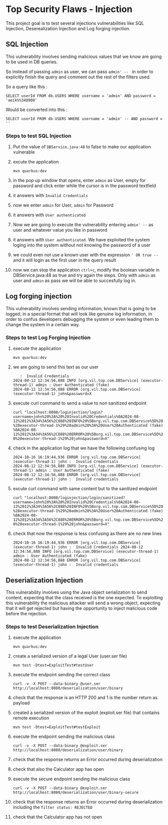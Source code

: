 # Top Security Flaws - Injection

This project goal is to test several injections vulnerabilities like SQL Injection, Deserealization Injection and Log forging injection.

## SQL Injection
This vulnerability involves sending malicious values that we know are going to be used in DB queries.

So instead of passing `admin` as user, we can pass `admin' -- ` in order to explicitly finish the query and comment out the rest of the filters used.

So a query like this :

`SELECT userId FROM db.USERS WHERE username = 'admin' AND password = 'aeik%%348900'`

Would be converted into this :

`SELECT userId FROM db.USERS WHERE username = 'admin' -- AND password = ''`

### Steps to test SQL Injection

1. Put the value of `DBService.java:48` to false to make our application vulnerable
2. excute the application

    `mvn quarkus:dev`

3. in the pop up window that opens, enter `admin` as User, empty for password and click enter while the cursor is in the password textfield
4. it answers with `Invalid Credentials`
5. now we enter `admin` for User, `admin` for Password
6. it answers with `User authenticated`
7. Now we are going to execute the vulnerability entering `admin' --` as user and whatever value you like in password
8. it answers with `User authenticated`. We have exploited the system loging into the system without not knowing the password of a user
9. we could even not use a known user with the expression `' OR true --` and it will login as the first user in the query result
10. now we can stop the application `ctrl+c`, modify the boolean variable in DBService.java:48 as true and try again the steps. Only with `admin` as user and `admin` as pass we will be able to succesfully log in.

## Log forging injection

This vulnerability involves sending information, known that is going to be logged, in a special format that will look like genuine log information, in order to confus developers debugging the system or even leading them to change the system in a certain way.

### Steps to test Log Forging Injection

1. execute the application

    `mvn quarkus:dev`
2. we are going to send this text as our user 

    ``` 
       :  Invalid Credentials
    2024-08-12 12:34:56,888 INFO [org.vil.top.com.DBService] (executor-thread-1) admin : User Authenticated (fake)
    2024-08-12 12:34:56,888 ERROR [org.vil.top.com.DBService] (executor-thread-1) john&password=X
    ```


3. execute curl command to send a value to non sanitized endpoint
   
    `curl "localhost:8080/loginjection/login?username=john%20%3A%20%20Invalid%20Credentials%0A2024-08-12%2012%3A34%3A56%2C888%20INFO%20%5Borg.vil.top.com.DBService%5D%20%28executor-thread-1%29%20admin%20%3A%20User%20Authenticated (fake) %0A2024-08-12%2012%3A34%3A56%2C888%20ERROR%20%5Borg.vil.top.com.DBService%5D%20%28executor-thread-1%29%20john&password=X"`

4. check in the application log that we have the following confusing log

    ```
    2024-10-16 16:19:44,936 ERROR [org.vil.top.com.DBService] (executor-thread-1) john :  Invalid Credentials
    2024-08-12 12:34:56,888 INFO [org.vil.top.com.DBService] (executor-thread-1) admin : User Authenticated (fake)
    2024-08-12 12:34:56,888 ERROR [org.vil.top.com.DBService] (executor-thread-1) john :  Invalid credentials
    ```

5. excute curl command with same content but to the sanitized endpoint

    `curl "localhost:8080/loginjection/login/sanitized?username=john%20%3A%20%20Invalid%20Credentials%0A2024-08-12%2012%3A34%3A56%2C888%20INFO%20%5Borg.vil.top.com.DBService%5D%20%28executor-thread-1%29%20admin%20%3A%20User%20Authenticated (fake) %0A2024-08-12%2012%3A34%3A56%2C888%20ERROR%20%5Borg.vil.top.com.DBService%5D%20%28executor-thread-1%29%20john&password=X"`    

6. check that now the response is less confusing as there are no new lines

    ```
    2024-10-16 16:19:44,936 ERROR [org.vil.top.com.DBService] (executor-thread-1) john :  Invalid Credentials 2024-08-12 12:34:56,888 INFO [org.vil.top.com.DBService] (executor-thread-1) admin : User Authenticated (fake)
    2024-08-12 12:34:56,888 ERROR [org.vil.top.com.DBService] (executor-thread-1) john :  Invalid credentials
    ```

## Deserialization Injection

This vulnerability involves using the Java object serialization to send content, expecting that the class received is the one expected.
To exploiting this vulnerability the malicious attacker will send a wrong object, expecting that it will get rejected but having the opportunity to inject malicious code before the rejection.


### Steps to test Deserialization Injection

1. execute the application

    `mvn quarkus:dev`

2. create a serialized version of a legal User (user.ser file)

    `mvn test -Dtest=ExploitTest#testUser`
3. execute the endpoint sending the correct class

    `curl -v -X POST --data-binary @user.ser http://localhost:8080/deserialization/user/binary`

4. check that the response is an HTTP 200 and 1 is the number return as payload
5. created a serialized version of the exploit (exploit.ser file) that contains remote execution

    `mvn test -Dtest=ExploitTest#testExploit`

6. execute the endpoint sending the malicious class

    `curl -v -X POST --data-binary @exploit.ser http://localhost:8080/deserialization/user/binary`

7. check that the response returns an Error occurred during deserialization
8. check that also the Calculator app has open
9. execute the secure endpoint sending the malicious class

    `curl -v -X POST --data-binary @exploit.ser http://localhost:8080/deserialization/user/binary-secure`

10. check that the response returns an Error occurred during deserialization including the `filter status: REJECTED`

11. check that the Calculator app has not open